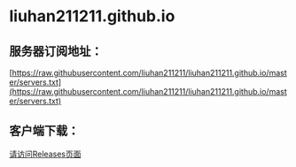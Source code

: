 # liuhan211211.github.io

## 服务器订阅地址：
[https://raw.githubusercontent.com/liuhan211211/liuhan211211.github.io/master/servers.txt](https://raw.githubusercontent.com/liuhan211211/liuhan211211.github.io/master/servers.txt)

## 客户端下载：
[请访问Releases页面](https://github.com/liuhan211211/liuhan211211.github.io/releases)
